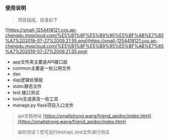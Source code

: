 ### 使用说明
> 项目组成，目录如下

![https://small-1254418121.cos.ap-chengdu.myqcloud.com/%E5%B1%8F%E5%B9%95%E5%BF%AB%E7%85%A7%202019-07-27%2009.21.55.png](https://small-1254418121.cos.ap-chengdu.myqcloud.com/%E5%B1%8F%E5%B9%95%E5%BF%AB%E7%85%A7%202019-07-27%2009.21.55.png)
- app文件夹主要是API接口层
- common主要是一些公用文件
- dao
- dap逻辑处理层
- static静态文件
- test 接口测试
- tools生成表及一些工具
- manage.py flask项目入口文件


> api文档地址
[https://smallstrong.wang/friend_apidoc/index.html](https://smallstrong.wang/friend_apidoc/index.html)


> 如何测试
1.您可运行test/api_test文件进行测试